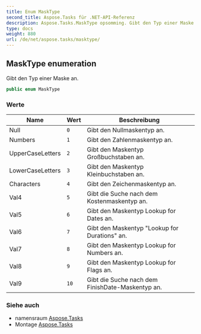 ```yaml
---
title: Enum MaskType
second_title: Aspose.Tasks für .NET-API-Referenz
description: Aspose.Tasks.MaskType opsomming. Gibt den Typ einer Maske an.
type: docs
weight: 880
url: /de/net/aspose.tasks/masktype/
---
```

## MaskType enumeration

Gibt den Typ einer Maske an.

```csharp
public enum MaskType
```

### Werte

| Name | Wert | Beschreibung |
| --- | --- | --- |
| Null | `0` | Gibt den Nullmaskentyp an. |
| Numbers | `1` | Gibt den Zahlenmaskentyp an. |
| UpperCaseLetters | `2` | Gibt den Maskentyp Großbuchstaben an. |
| LowerCaseLetters | `3` | Gibt den Maskentyp Kleinbuchstaben an. |
| Characters | `4` | Gibt den Zeichenmaskentyp an. |
| Val4 | `5` | Gibt die Suche nach dem Kostenmaskentyp an. |
| Val5 | `6` | Gibt den Maskentyp Lookup for Dates an. |
| Val6 | `7` | Gibt den Maskentyp "Lookup for Durations" an. |
| Val7 | `8` | Gibt den Maskentyp Lookup for Numbers an. |
| Val8 | `9` | Gibt den Maskentyp Lookup for Flags an. |
| Val9 | `10` | Gibt die Suche nach dem FinishDate-Maskentyp an. |

### Siehe auch

* namensraum [Aspose.Tasks](../../aspose.tasks/)
* Montage [Aspose.Tasks](../../)


